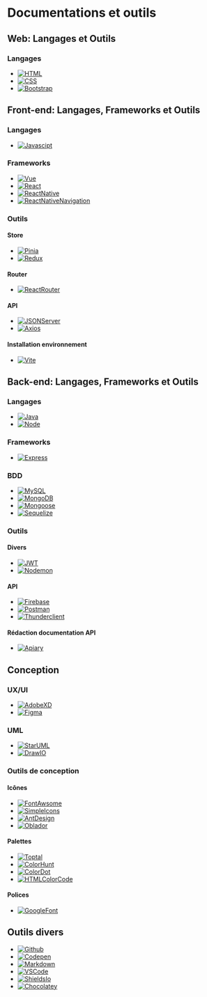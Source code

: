 # Documentations et outils

## Web: Langages et Outils
### Langages

* [![HTML][Html.dev]][Html-url]
* [![CSS][CSS.dev]][CSS-url]
* [![Bootstrap][Bootstrap.com]][Bootstrap-url]


## Front-end: Langages, Frameworks et Outils
### Langages
* [![Javascipt]][Javascript-url]

### Frameworks
* [![Vue][Vue.js]][Vue-url]
* [![React]][React-url]
* [![ReactNative]][ReactNative-url]
* [![ReactNativeNavigation]][ReactNativeNavigation-url]

### Outils

#### Store
* [![Pinia]][Pinia-url]
* [![Redux]][Redux-url]

#### Router
* [![ReactRouter]][ReactRouter-url]

#### API
* [![JSONServer]][JSONServer-url]
* [![Axios]][Axios-url]

#### Installation environnement
* [![Vite]][Vite-url]



## Back-end: Langages, Frameworks et Outils
### Langages
* [![Java]][Java-url]
* [![Node][Node.js]][Node-url]

### Frameworks
* [![Express][Express.js]][Express-url]

### BDD
* [![MySQL][MySql]][MySQL-url]
* [![MongoDB]][MongoDB-url]
* [![Mongoose]][Mongoose-url]
* [![Sequelize][Sequelize.js]][Sequelize-url]

### Outils
#### Divers
* [![JWT]][JWT-url]
* [![Nodemon]][Nodemon-url]

#### API
* [![Firebase]][Firebase-url]
* [![Postman]][Postman-url]
* [![Thunderclient]][Thunderclient-url]

#### Rédaction documentation API
* [![Apiary]][Apiary-url]


## Conception
### UX/UI
* [![AdobeXD]][AdobeXD-url]
* [![Figma]][Figma-url]

### UML
* [![StarUML]][StarUML-url]
* [![DrawIO]][DrawIO-url]


### Outils de conception

#### Icônes

* [![FontAwsome]][FontAwsome-url]
* [![SimpleIcons]][SimpleIcons-url]
* [![AntDesign]][AntDesign-url]
* [![Oblador]][Oblador-url]


#### Palettes

* [![Toptal]][Toptal-url]
* [![ColorHunt]][ColorHunt-url]
* [![ColorDot]][ColorDot-url]
* [![HTMLColorCode]][HTMLColorCode-url]


#### Polices

* [![GoogleFont]][GoogleFont-url]

## Outils divers

* [![Github]][Github-url]
* [![Codepen]][Codepen-url]
* [![Markdown]][Markdown-url]
* [![VSCode]][VSCode-url]
* [![ShieldsIo]][ShieldsIo-url]
* [![Chocolatey]][Chocolatey-url]



<!-- MARKDOWN LINKS & IMAGES -->

<!-- web links -->
[Html.dev]:   https://img.shields.io/badge/HTML5-E34F26?style=for-the-badge&logo=html5&logoColor=white
[Html-url]: https://developer.mozilla.org/fr/docs/Web/HTML
[CSS.dev]: https://img.shields.io/badge/CSS3-1572B6?style=for-the-badge&logo=css3&logoColor=white
[CSS-url]: https://developer.mozilla.org/fr/docs/Web/CSS
[Bootstrap.com]: https://img.shields.io/badge/Bootstrap-563D7C?style=for-the-badge&logo=bootstrap&logoColor=white
[Bootstrap-url]: https://getbootstrap.com
[FontAwsome]: https://img.shields.io/badge/Font%20Awsome-ED8B00?style=for-the-badge&logo=fontawesome&logoColor=white&color=%23528DD7
[FontAwsome-url]: https://fontawesome.com/
[GoogleFont]: https://img.shields.io/badge/Google%20Font-ED8B00?style=for-the-badge&logo=googlefonts&logoColor=white&color=%234285F4
[GoogleFont-url]: https://fonts.google.com/
[SimpleIcons]: https://img.shields.io/badge/Simple%20Icons-ED8B00?style=for-the-badge&logo=simpleicons&logoColor=white&color=%23111111
[SimpleIcons-url]: https://simpleicons.org/


<!-- front-end links -->
[Javascipt]: https://img.shields.io/badge/JavaScript-F7DF1E?style=for-the-badge&logo=javascript&logoColor=black
[Javascript-url]: https://developer.mozilla.org/fr/docs/Web/JavaScript
[Vue.js]: https://img.shields.io/badge/Vue.js-35495E?style=for-the-badge&logo=vuedotjs&logoColor=4FC08D
[Vue-url]: https://vuejs.org/
[Pinia]: https://img.shields.io/badge/Pinia-ED8B00?style=for-the-badge&logo=gamebanana&logoColor=white&color=green
[Pinia-url]: https://pinia.vuejs.org/
[React]: https://img.shields.io/badge/React-20232A?style=for-the-badge&logo=react&logoColor=61DAFB
[React-url]: https://react.dev/reference/react
[Redux]: https://img.shields.io/badge/Redux-593D88?style=for-the-badge&logo=redux&logoColor=white
[Redux-url]: https://react-redux.js.org/
[ReactRouter]: https://img.shields.io/badge/React_Router-CA4245?style=for-the-badge&logo=react-router&logoColor=white
[ReactRouter-url]: https://reactrouter.com/en/main
[ReactNative]: https://img.shields.io/badge/React_Native-20232A?style=for-the-badge&logo=react&logoColor=61DAFB
[ReactNative-url]: https://reactnative.dev/docs/getting-started
[ReactNativeNavigation]: https://img.shields.io/badge/React_Native_Navigation-20232A?style=for-the-badge&logo=react&logoColor=61DAFB
[ReactNativeNavigation-url]: https://reactnavigation.org/
[Axios]: https://img.shields.io/badge/Axios-ED8B00?style=for-the-badge&logo=axios&logoColor=white&color=%235A29E4
[Axios-url]: https://www.npmjs.com/package/axios
[Vite]: https://img.shields.io/badge/Vite-ED8B00?style=for-the-badge&logo=vite&logoColor=white&color=%23646CFF
[Vite-url]: https://vitejs.dev/
[JSONServer]: https://img.shields.io/badge/JSON_Server-ED8B00?style=for-the-badge&logo=json&logoColor=white&color=%23000000
[JSONServer-url]: https://www.npmjs.com/package/json-server


<!-- back-end links -->
[Java]: https://img.shields.io/badge/Java-ED8B00?style=for-the-badge&logo=openjdk&logoColor=white
[Java-url]: https://dev.java/learn/getting-started/
[Node.js]: https://img.shields.io/badge/Node.js-43853D?style=for-the-badge&logo=node.js&logoColor=white
[Node-url]: https://nodejs.org/en
[Express.js]:  https://img.shields.io/badge/Express.js-ED8B00?style=for-the-badge&logo=express&logoColor=white&color=%23000000
[Express-url]: https://expressjs.com/fr/
[Sequelize.js]: https://img.shields.io/badge/sequelize-323330?style=for-the-badge&logo=sequelize&logoColor=blue
[Sequelize-url]: https://sequelize.org/
[MySql]: https://img.shields.io/badge/MySQL-00000F?style=for-the-badge&logo=mysql&logoColor=white
[MySQL-url]: https://www.mysql.com/fr/
[MongoDB]: https://img.shields.io/badge/MongoDB-4EA94B?style=for-the-badge&logo=mongodb&logoColor=white
[MongoDB-url]: https://www.mongodb.com/fr-fr
[Mongoose]: https://img.shields.io/badge/Mongoose-ED8B00?style=for-the-badge&logo=mongoosedotws&logoColor=white&color=%23F04D35
[Mongoose-url]: https://mongoosejs.com/
[JWT]: https://img.shields.io/badge/json%20web%20tokens-323330?style=for-the-badge&logo=json-web-tokens&logoColor=pink
[JWT-url]: https://jwt.io/
[Firebase]: https://img.shields.io/badge/Firebase-ED8B00?style=for-the-badge&logo=firebase&logoColor=white&color=%23FFCA28
[Firebase-url]: https://firebase.google.com/
[Postman]: https://img.shields.io/badge/Postman-ED8B00?style=for-the-badge&logo=postman&logoColor=white&color=%23FF6C37
[Postman-url]: https://www.postman.com/
[Nodemon]: https://img.shields.io/badge/Nodemon-ED8B00?style=for-the-badge&logo=nodemon&logoColor=white&color=%2376D04B
[Nodemon-url]: https://www.npmjs.com/package/nodemon
[Thunderclient]: https://img.shields.io/badge/ThunderClient-ED8B00?style=for-the-badge&logo=thunderstore&logoColor=white&color=%235B69C2
[Thunderclient-url]: https://www.thunderclient.com/

[Apiary]: https://img.shields.io/badge/Apiary-2FACA0?style=for-the-badge&logo=htmx&logoColor=white
[Apiary-url]: https://apiary.io/


<!-- conception links -->
[AdobeXD]: https://img.shields.io/badge/Adobe%20XD-470137?style=for-the-badge&logo=Adobe%20XD&logoColor=#FF61F6
[AdobeXD-url]: https://helpx.adobe.com/fr/xd/get-started.html
[Figma]: https://img.shields.io/badge/Figma-F24E1E?style=for-the-badge&logo=figma&logoColor=white
[Figma-url]: https://www.figma.com/files/recents-and-sharing/recently-viewed?fuid=1182357446438086491
[StarUML]: https://img.shields.io/badge/Star_UML-ED8B00?style=for-the-badge&color=yellow
[StarUML-url]: https://staruml.io/
[DrawIO]: https://img.shields.io/badge/Draw.io-ED8B00?style=for-the-badge&logo=diagramsdotnet&logoColor=white&color=%23F08705
[DrawIO-url]: https://app.diagrams.net/

[Toptal]: https://img.shields.io/badge/Toptal-3863A0?style=for-the-badge&logo=toptal&logoColor=white
[Toptal-url]: https://www.toptal.com/designers/colourcode/monochrome-color-builder

[AntDesign]: https://img.shields.io/badge/Ant_Design-0170FE?style=for-the-badge&logo=antdesign&logoColor=white
[AntDesign-url]: https://ant.design/components/icon

[Oblador]: https://img.shields.io/badge/Oblador-DBB00D?style=for-the-badge&logo=htmx&logoColor=white
[Oblador-url]: https://oblador.github.io/react-native-vector-icons/


[ColorHunt]:  https://img.shields.io/badge/Color_Hunt-DBB00D?style=for-the-badge&logo=htmx&logoColor=white
[ColorHunt-url]: https://www.colorhunt.co/

[ColorDot]:  https://img.shields.io/badge/Color_Dot-91C413?style=for-the-badge&logo=htmx&logoColor=white
[ColorDot-url]: https://color.hailpixel.com/

[HTMLColorCode]:  https://img.shields.io/badge/HTML_Color_Code-C41313?style=for-the-badge&logo=htmx&logoColor=white
[HTMLColorCode-url]: https://htmlcolorcodes.com/fr/selecteur-de-couleur/

<!-- other tools -->
[Codepen]: https://img.shields.io/badge/Codepen-000000?style=for-the-badge&logo=codepen&logoColor=white
[Codepen-url]: https://codepen.io/
[Github]: https://img.shields.io/badge/GitHub-100000?style=for-the-badge&logo=github&logoColor=white
[Github-url]: https://github.com/JaceyStew6
[Markdown]: https://img.shields.io/badge/Markdown-000000?style=for-the-badge&logo=markdown&logoColor=white
[Markdown-url]: https://www.markdownguide.org/basic-syntax/
[VSCode]: https://img.shields.io/badge/Visual_Studio_Code-0078D4?style=for-the-badge&logo=visual%20studio%20code&logoColor=white
[VSCode-url]: https://code.visualstudio.com/
[ShieldsIo]: https://img.shields.io/badge/Shields.io-ED8B00?style=for-the-badge&logo=shieldsdotio&logoColor=white&color=%23000000
[ShieldsIo-url]: https://shields.io/badges
[Chocolatey]: https://img.shields.io/badge/Chocolatey-ED8B00?style=for-the-badge&logo=chocolatey&logoColor=white&color=%2380B5E3
[Chocolatey-url]: https://chocolatey.org/